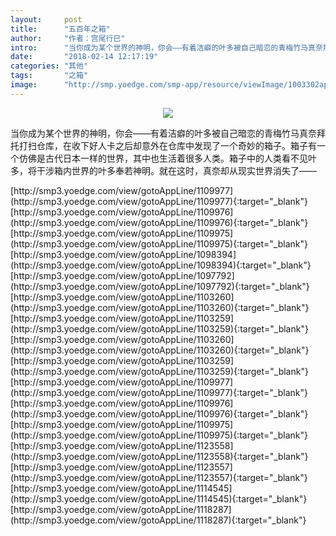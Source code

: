 ```yaml
---
layout:     post
title:      "五百年之箱"
author:     "作者：宫尾行巳"
intro:      "当你成为某个世界的神明，你会——有着洁癖的叶多被自己暗恋的青梅竹马真奈拜托打扫仓库，在收下好人卡之后却意外在仓库中发现了一个奇妙的箱子。箱子有一个仿佛是古代日本一样的世界，其中也生活着很多人类。箱子中的人类看不见叶多，将干涉箱内世界的叶多奉若神明。就在这时，真奈却从现实世界消失了——"
date:       "2018-02-14 12:17:19"
categories: "其他"
tags:       "之箱"
image:      "http://smp.yoedge.com/smp-app/resource/viewImage/1003302appline.png"
---
```

<div style="text-align: center">
<p><img src="http://smp.yoedge.com/smp-app/resource/viewImage/1003302appline.png"/></p>
</div>
<p class="post-meta">
<span>当你成为某个世界的神明，你会——有着洁癖的叶多被自己暗恋的青梅竹马真奈拜托打扫仓库，在收下好人卡之后却意外在仓库中发现了一个奇妙的箱子。箱子有一个仿佛是古代日本一样的世界，其中也生活着很多人类。箱子中的人类看不见叶多，将干涉箱内世界的叶多奉若神明。就在这时，真奈却从现实世界消失了——</span>
</p>
[http://smp3.yoedge.com/view/gotoAppLine/1109977](http://smp3.yoedge.com/view/gotoAppLine/1109977){:target="_blank"}
[http://smp3.yoedge.com/view/gotoAppLine/1109976](http://smp3.yoedge.com/view/gotoAppLine/1109976){:target="_blank"}
[http://smp3.yoedge.com/view/gotoAppLine/1109975](http://smp3.yoedge.com/view/gotoAppLine/1109975){:target="_blank"}
[http://smp3.yoedge.com/view/gotoAppLine/1098394](http://smp3.yoedge.com/view/gotoAppLine/1098394){:target="_blank"}
[http://smp3.yoedge.com/view/gotoAppLine/1097792](http://smp3.yoedge.com/view/gotoAppLine/1097792){:target="_blank"}
[http://smp3.yoedge.com/view/gotoAppLine/1103260](http://smp3.yoedge.com/view/gotoAppLine/1103260){:target="_blank"}
[http://smp3.yoedge.com/view/gotoAppLine/1103259](http://smp3.yoedge.com/view/gotoAppLine/1103259){:target="_blank"}
[http://smp3.yoedge.com/view/gotoAppLine/1103260](http://smp3.yoedge.com/view/gotoAppLine/1103260){:target="_blank"}
[http://smp3.yoedge.com/view/gotoAppLine/1103259](http://smp3.yoedge.com/view/gotoAppLine/1103259){:target="_blank"}
[http://smp3.yoedge.com/view/gotoAppLine/1109977](http://smp3.yoedge.com/view/gotoAppLine/1109977){:target="_blank"}
[http://smp3.yoedge.com/view/gotoAppLine/1109976](http://smp3.yoedge.com/view/gotoAppLine/1109976){:target="_blank"}
[http://smp3.yoedge.com/view/gotoAppLine/1109975](http://smp3.yoedge.com/view/gotoAppLine/1109975){:target="_blank"}
[http://smp3.yoedge.com/view/gotoAppLine/1123558](http://smp3.yoedge.com/view/gotoAppLine/1123558){:target="_blank"}
[http://smp3.yoedge.com/view/gotoAppLine/1123557](http://smp3.yoedge.com/view/gotoAppLine/1123557){:target="_blank"}
[http://smp3.yoedge.com/view/gotoAppLine/1114545](http://smp3.yoedge.com/view/gotoAppLine/1114545){:target="_blank"}
[http://smp3.yoedge.com/view/gotoAppLine/1118287](http://smp3.yoedge.com/view/gotoAppLine/1118287){:target="_blank"}



